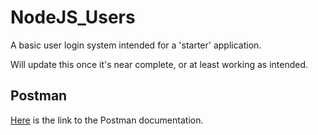 # NodeJS_Users
A basic user login system intended for a 'starter' application.

Will update this once it's near complete, or at least working as intended.
## Postman
[Here](https://documenter.getpostman.com/view/6355920/RznJmGX2) is the link to the Postman documentation.